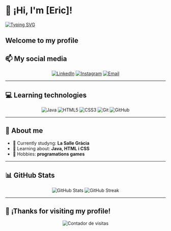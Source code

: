 # 👋 ¡Hi, I'm [Eric]!  

[![Typing SVG](https://readme-typing-svg.herokuapp.com?color=%2336BCF7&lines=Junior+software+developer;Siempre+aprendiendo+nuevas+cosas)](https://git.io/typing-svg)

Welcome to my profile
---

## 📫 My social media

<p align="center">
  <a href="https://www.linkedin.com/in/eric-lorenzo-28a2342b7" target="_blank"><img alt="LinkedIn" src="https://img.shields.io/badge/LinkedIn-0A66C2?style=for-the-badge&logo=linkedin&logoColor=white"></a>
  <a href="https://instagram.com/eric_lorenzo_" target="_blank"><img alt="Instagram" src="https://img.shields.io/badge/Instagram-E4405F?style=for-the-badge&logo=instagram&logoColor=white"></a>
  <a href="mailto:eric.lorenzo.martinez@gmail.com"><img alt="Email" src="https://img.shields.io/badge/Email-EA4335?style=for-the-badge&logo=gmail&logoColor=white"></a>
</p>

---

## 💻 Learning technologies

<p align="center">
  <img src="https://img.shields.io/badge/Java-007396?style=for-the-badge&logo=java&logoColor=white" alt="Java">
  <img src="https://img.shields.io/badge/HTML5-E34F26?style=for-the-badge&logo=html5&logoColor=white" alt="HTML5">
  <img src="https://img.shields.io/badge/CSS3-1572B6?style=for-the-badge&logo=css3&logoColor=white" alt="CSS3">
  <img src="https://img.shields.io/badge/Git-F05032?style=for-the-badge&logo=git&logoColor=white" alt="Git">
  <img src="https://img.shields.io/badge/GitHub-181717?style=for-the-badge&logo=github&logoColor=white" alt="GitHub">
</p>

---

## 🌟 About me

- 🔭 Currently studyng: **La Salle Gràcia**
- 🌱 Learning about: **Java, HTML i CSS**
- 🎨 Hobbies: **programations games**

---

## 📊 GitHub Stats

<p align="center">
  <img src="https://github-readme-stats.vercel.app/api?username=EricLaSalle&show_icons=true&theme=radical" alt="GitHub Stats">
  <img src="https://github-readme-streak-stats.herokuapp.com/?user=EricLaSalle&theme=radical" alt="GitHub Streak">
</p>

---

## 🎉 ¡Thanks for visiting my profile!

<p align="center">
  <img src="https://komarev.com/ghpvc/?username=EricLaSalle&style=flat-square&color=blue" alt="Contador de visitas">
</p>
